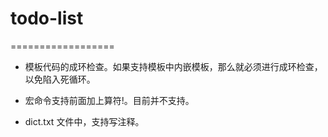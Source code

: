 # todo-list
==================

- 模板代码的成环检查。如果支持模板中内嵌模板，那么就必须进行成环检查，以免陷入死循环。

- 宏命令支持前面加上算符!。目前并不支持。

- dict.txt 文件中，支持写注释。

